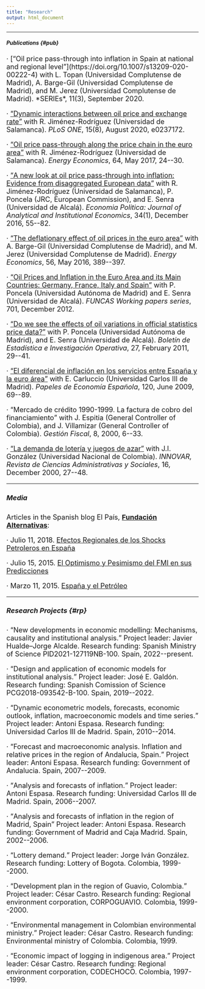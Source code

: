 ```yaml
---
title: "Research"
output: html_document
---
```




****
##### Publications {#pub}
<font size="4">
· [<q>Oil price pass-through into inflation in Spain at national and regional level</q>](https://doi.org/10.1007/s13209-020-00222-4) with L. Topan (Universidad Complutense de Madrid), A. Barge-Gil (Universidad Complutense de Madrid), and M. Jerez (Universidad Complutense de Madrid). *SERIEs*, 11(3), September 2020.

· [<q>Dynamic interactions between oil price and exchange rate</q>](https://doi.org/10.1371/journal.pone.0237172) with R. Jiménez-Rodríguez (Universidad de Salamanca). *PLoS ONE*, 15(8), August 2020, e0237172.

· [<q>Oil price pass-through along the price chain in the euro area</q>](http://www.sciencedirect.com/science/article/pii/S0140988317300786) with R. Jiménez-Rodríguez (Universidad de Salamanca). *Energy Economics*, 64, May 2017, 24--30.

· [<q>A new look at oil price pass-through into inflation: Evidence from disaggregated European data</q>](http://link.springer.com/article/10.1007/s40888-016-0048-9) with R. Jiménez-Rodríguez (Universidad de Salamanca), P. Poncela (JRC, European Commission), and E. Senra (Universidad de Alcalá). *Economia Politica: Journal of Analytical and Institutional Economics*, 34(1), December 2016, 55--82.

· [<q>The deflationary effect of oil prices in the euro area</q>](http://www.sciencedirect.com/science/article/pii/S0140988316300482) with A. Barge-Gil (Universidad Complutense de Madrid), and M. Jerez (Universidad Complutense de Madrid). *Energy Economics*, 56, May 2016, 389--397.

· [<q>Oil Prices and Inflation in the Euro Area and its Main Countries: Germany, France, Italy and Spain</q>](http://www.funcas.es/publicaciones/Sumario.aspx?IdRef=7-05701) with P. Poncela (Universidad Autónoma de Madrid) and E. Senra (Universidad de Alcalá). *FUNCAS Working papers series*, 701, December 2012.

· [<q>Do we see the effects of oil variations in official statistics price data?</q>](http://www.seio.es/BEIO/Do-we-see-the-effects-of-oil-variations-in-official-statistics-price-data.html) with P. Poncela (Universidad Autónoma de Madrid), and E. Senra (Universidad de Alcalá). *Boletín de Estadística e Investigación Operativa*, 27, February 2011, 29--41.

· [<q>El diferencial de inflación en los servicios entre España y la euro área</q>](https://www.funcas.es/Publicaciones/Detalle.aspx?IdArt=19262) with E. Carluccio (Universidad Carlos III de Madrid). *Papeles de Economía Española*, 120, June 2009, 69--89.

· <q>Mercado de crédito 1990-1999. La factura de cobro del financiamiento</q> with J. Espitia (General Controller of Colombia), and J. Villamizar (General Controller of Colombia). *Gestión Fiscal*, 8, 2000, 6--33.

· [<q>La demanda de lotería y juegos de azar</q>](https://revistas.unal.edu.co/index.php/innovar/issue/view/2304) with J.I. González (Universidad Nacional de Colombia). *INNOVAR, Revista de Ciencias Administrativas y Sociales*, 16, December 2000, 27--48.

***

##### Media

Articles in the Spanish blog El País, [**Fundación Alternativas**](http://blogs.elpais.com/alternativas/):

· Julio 11, 2018. [Efectos Regionales de los Shocks Petroleros en España](http://blogs.elpais.com/alternativas/2018/07/efectos-regionales-de-los-shocks-petroleros-en-espa%C3%B1a.html)

· Julio 15, 2015. [El Optimismo y Pesimismo del FMI en sus Predicciones](http://blogs.elpais.com/alternativas/2015/07/el-optimismo-y-pesimismo-del-fmi-en-sus-predicciones-econ%C3%B3micas.html)

· Marzo 11, 2015. [España y el Petróleo](http://blogs.elpais.com/alternativas/2015/03/espa%C3%B1a-y-el-petr%C3%B3leo-1.html)

****

##### Research Projects {#rp} 
· <q>New developments in economic modelling: Mechanisms, causality and institutional analysis.</q> Project leader: Javier Hualde–Jorge Alcalde. Research funding: Spanish Ministry of Science PID2021-127119NB-100. Spain, 2022--present.

· <q>Design and application of economic models for institutional analysis.</q> Project leader: José E. Galdón. Research funding: Spanish Comission of Science PCG2018-093542-B-100. Spain, 2019--2022.

· <q>Dynamic econometric models, forecasts, economic outlook, inflation, macroeconomic models and time series.</q> Project leader: Antoni Espasa. Research funding: Universidad Carlos III de Madrid. Spain, 2010--2014.

· <q>Forecast and macroeconomic analysis. Inflation and relative prices in the region of Andalucia, Spain.</q> Project leader: Antoni Espasa. Research funding: Government of Andalucia. Spain, 2007--2009.

· <q>Analysis and forecasts of inflation.</q> Project leader: Antoni Espasa. Research funding: Universidad Carlos III de Madrid. Spain, 2006--2007.

· <q>Analysis and forecasts of inflation in the region of Madrid, Spain</q> Project leader: Antoni Espasa. Research funding: Government of Madrid and Caja Madrid. Spain, 2002--2006.

· <q>Lottery demand.</q> Project leader: Jorge Iván González. Research funding: Lottery of Bogota. Colombia, 1999--2000.

· <q>Development plan in the region of Guavio, Colombia.</q> Project leader: César Castro. Research funding: Regional environment corporation, CORPOGUAVIO. Colombia, 1999--2000.

· <q>Environmental management in Colombian environmental ministry.</q> Project leader: César Castro. Research funding: Environmental ministry of Colombia. Colombia, 1999.

· <q>Economic impact of logging in indigenous area.</q> Project leader: César Castro. Research funding: Regional environment corporation, CODECHOCO. Colombia, 1997--1999.

<br>
